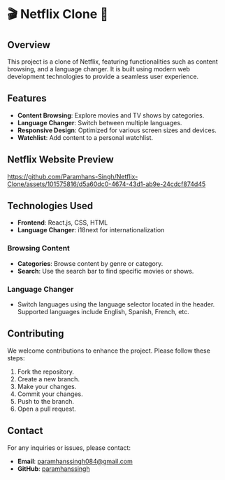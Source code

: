 # 🎬 Netflix Clone 🍿

## Overview
This project is a clone of Netflix, featuring functionalities such as content browsing, and a language changer. It is built using modern web development technologies to provide a seamless user experience.

## Features
- **Content Browsing**: Explore movies and TV shows by categories.
- **Language Changer**: Switch between multiple languages.
- **Responsive Design**: Optimized for various screen sizes and devices.
- **Watchlist**: Add content to a personal watchlist.

## Netflix Website Preview 

https://github.com/Paramhans-Singh/Netflix-Clone/assets/101575816/d5a60dc0-4674-43d1-ab9e-24cdcf874d45



## Technologies Used
- **Frontend**: React.js, CSS, HTML
- **Language Changer**: i18next for internationalization


### Browsing Content
- **Categories**: Browse content by genre or category.
- **Search**: Use the search bar to find specific movies or shows.

### Language Changer
- Switch languages using the language selector located in the header. Supported languages include English, Spanish, French, etc.


## Contributing
We welcome contributions to enhance the project. Please follow these steps:

1. Fork the repository.
2. Create a new branch.
3. Make your changes.
4. Commit your changes.
5. Push to the branch.
6. Open a pull request.


## Contact
For any inquiries or issues, please contact:
- **Email**: paramhanssingh084@gmail.com
- **GitHub**: [paramhanssingh](https://github.com/Paramhans-Singh)
